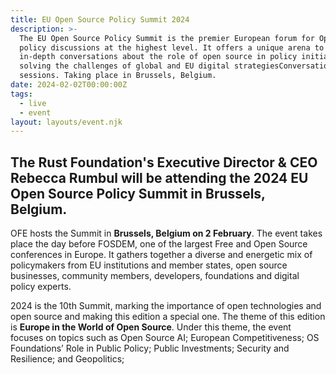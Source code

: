 ```yaml
---
title: EU Open Source Policy Summit 2024
description: >-
  The EU Open Source Policy Summit is the premier European forum for Open Source
  policy discussions at the highest level. It offers a unique arena to have
  in-depth conversations about the role of open source in policy initiatives and
  solving the challenges of global and EU digital strategiesConversation Q&A
  sessions. Taking place in Brussels, Belgium. 
date: 2024-02-02T00:00:00Z
tags:
  - live
  - event
layout: layouts/event.njk
---
```

## The Rust Foundation's Executive Director & CEO Rebecca Rumbul will be attending the 2024 EU Open Source Policy Summit in Brussels, Belgium.&nbsp;

OFE hosts the Summit in **Brussels, Belgium on 2 February**. The event takes place the day before FOSDEM, one of the largest Free and Open Source conferences in Europe. It gathers together a diverse and energetic mix of policymakers from EU institutions and member states, open source businesses, community members, developers, foundations and digital policy experts.

2024 is the 10th Summit, marking the importance of open technologies and open source and making this edition a special one. The theme of this edition is **Europe in the World of Open Source**. Under this theme, the event focuses on topics such as Open Source AI; European Competitiveness; OS Foundations’ Role in Public Policy; Public Investments; Security and Resilience; and Geopolitics;
